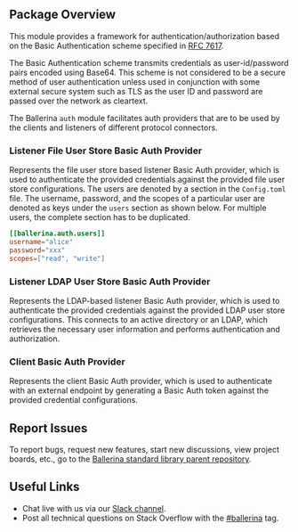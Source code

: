 ## Package Overview

This module provides a framework for authentication/authorization based on the Basic Authentication scheme specified in [RFC 7617](https://datatracker.ietf.org/doc/html/rfc7617).

The Basic Authentication scheme transmits credentials as user-id/password pairs encoded using Base64. This scheme is not considered to be a secure method of user authentication unless used in conjunction with some external secure system such as TLS as the user ID and password are passed over the network as cleartext.

The Ballerina `auth` module facilitates auth providers that are to be used by the clients and listeners of different protocol connectors.

### Listener File User Store Basic Auth Provider

Represents the file user store based listener Basic Auth provider, which is used to authenticate the provided credentials against the provided file user store configurations. The users are denoted by a section in the `Config.toml` file. The username, password, and the scopes of a particular user are denoted as keys under the `users` section as shown below. For multiple users, the complete section has to be duplicated.

```toml
[[ballerina.auth.users]]
username="alice"
password="xxx"
scopes=["read", "write"]
```

### Listener LDAP User Store Basic Auth Provider

Represents the LDAP-based listener Basic Auth provider, which is used to authenticate the provided credentials against the provided LDAP user store configurations. This connects to an active directory or an LDAP, which retrieves the necessary user information and performs authentication and authorization.

### Client Basic Auth Provider

Represents the client Basic Auth provider, which is used to authenticate with an external endpoint by generating a Basic Auth token against the provided credential configurations.

## Report Issues

To report bugs, request new features, start new discussions, view project boards, etc., go to the [Ballerina standard library parent repository](https://github.com/ballerina-platform/ballerina-standard-library).

## Useful Links

- Chat live with us via our [Slack channel](https://ballerina.io/community/slack/).
- Post all technical questions on Stack Overflow with the [#ballerina](https://stackoverflow.com/questions/tagged/ballerina) tag.
